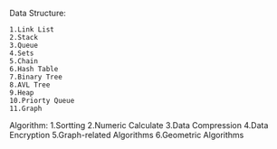 Data Structure:
    
    1.Link List
    2.Stack
    3.Queue
    4.Sets
    5.Chain
    6.Hash Table
    7.Binary Tree
    8.AVL Tree
    9.Heap
    10.Priorty Queue
    11.Graph

Algorithm:
    1.Sortting
    2.Numeric Calculate
    3.Data Compression
    4.Data Encryption
    5.Graph-related Algorithms
    6.Geometric Algorithms

